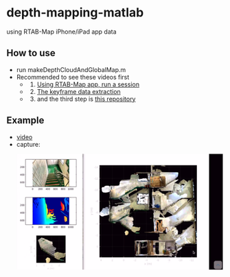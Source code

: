 # depth-mapping-matlab
using RTAB-Map iPhone/iPad app data 

## How to use 
- run makeDepthCloudAndGlobalMap.m
- Recommended to see these videos first 
  - 1. [Using RTAB-Map app, run a session](https://www.youtube.com/watch?v=69WoEvwzc14&t=4s)
  - 2. [The keyframe data extraction](https://www.youtube.com/watch?v=WcRcJCH67ds) 
  - 3. and the third step is [this repository](https://www.youtube.com/watch?v=tGMz9Wornag&t=1s) 

## Example 
- [video](https://www.youtube.com/watch?v=tGMz9Wornag&t=1s)
- capture: <p align="center"><img src="examle_screenshot.png" width=900></p>
